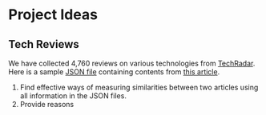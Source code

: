# Project Ideas

## Tech Reviews

We have collected 4,760 reviews on various technologies from [TechRadar](https://www.techradar.com). Here is a sample [JSON file](res/techradar-2021-11-19-apple-macbook-pro-16-inch-2021.json) containing contents from [this article](https://www.techradar.com/reviews/apple-macbook-pro-16-inch-2021).

1. Find effective ways of measuring similarities between two articles using all information in the JSON files.
1. Provide reasons 